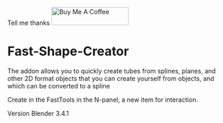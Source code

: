 Tell me thanks
<a href="https://www.buymeacoffee.com/gh0stck29u"><img src="https://camo.githubusercontent.com/3ba8042b343d12b84b85d2e6563376af4150f9cd09e72428349c1656083c8b5a/68747470733a2f2f63646e2e6275796d6561636f666665652e636f6d2f627574746f6e732f64656661756c742d6f72616e67652e706e67" alt="Buy Me A Coffee" height="41" width="174" data-canonical-src="https://cdn.buymeacoffee.com/buttons/default-orange.png" style="max-width: 100%;"></a>

# Fast-Shape-Creator

The addon allows you to quickly create tubes from splines, planes, and other 2D format objects that you can create yourself from objects, and which can be converted to a spline

Create in the FastTools in the N-panel, a new item for interaction.

Version Blender 3.4.1
